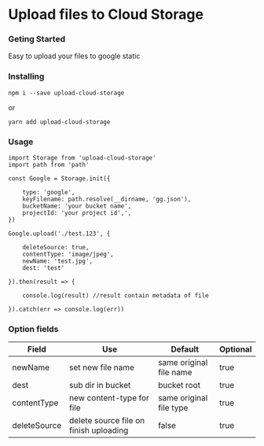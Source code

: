 # Upload files to Cloud Storage

### Geting Started
Easy to upload your files to google static

### Installing

```
npm i --save upload-cloud-storage
```
or
```
yarn add upload-cloud-storage
```

### Usage

```
import Storage from 'upload-cloud-storage'
import path from 'path'

const Google = Storage.init({

	type: 'google',
	keyFilename: path.resolve(__dirname, 'gg.json'),
	bucketName: 'your bucket name',
	projectId: 'your project id',',
})

Google.upload('./test.123', {

	deleteSource: true,
	contentType: 'image/jpeg',
	newName: 'test.jpg',
	dest: 'test'

}).then(result => {

	console.log(result) //result contain metadata of file

}).catch(err => console.log(err))

```
### Option fields
| Field | Use | Default | Optional
| --- | --- | --- | ---
| newName | set new file name | same original file name | true
| dest | sub dir in bucket | bucket root | true
| contentType | new content-type for file | same original file type | true
| deleteSource | delete source file on finish uploading | false | true

